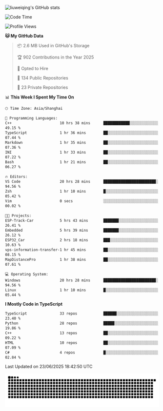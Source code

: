 ![liuweiqing's GitHub stats](https://github-readme-stats.vercel.app/api?username=14790897&show_icons=true&locale=cn&include_all_commits=true&count_private=true)

<!--START_SECTION:waka-->
![Code Time](http://img.shields.io/badge/Code%20Time-2%2C251%20hrs%2031%20mins-blue)

![Profile Views](http://img.shields.io/badge/Profile%20Views-19-blue)

**🐱 My GitHub Data** 

> 📦 2.6 MB Used in GitHub's Storage 
 > 
> 🏆 902 Contributions in the Year 2025
 > 
> 💼 Opted to Hire
 > 
> 📜 134 Public Repositories 
 > 
> 🔑 23 Private Repositories 
 > 
📊 **This Week I Spent My Time On** 

```text
🕑︎ Time Zone: Asia/Shanghai

💬 Programming Languages: 
C++                      10 hrs 38 mins      ████████████░░░░░░░░░░░░░   49.15 % 
TypeScript               1 hr 36 mins        ██░░░░░░░░░░░░░░░░░░░░░░░   07.44 % 
Markdown                 1 hr 35 mins        ██░░░░░░░░░░░░░░░░░░░░░░░   07.36 % 
INI                      1 hr 33 mins        ██░░░░░░░░░░░░░░░░░░░░░░░   07.22 % 
Bash                     1 hr 21 mins        ██░░░░░░░░░░░░░░░░░░░░░░░   06.27 % 

🔥 Editors: 
VS Code                  20 hrs 28 mins      ████████████████████████░   94.56 % 
Zsh                      1 hr 10 mins        █░░░░░░░░░░░░░░░░░░░░░░░░   05.42 % 
Vim                      0 secs              ░░░░░░░░░░░░░░░░░░░░░░░░░   00.02 % 

🐱‍💻 Projects: 
ESP-Track-Car            5 hrs 43 mins       ███████░░░░░░░░░░░░░░░░░░   26.41 % 
Embedded                 5 hrs 39 mins       ███████░░░░░░░░░░░░░░░░░░   26.12 % 
ESP32_Car                2 hrs 18 mins       ███░░░░░░░░░░░░░░░░░░░░░░   10.63 % 
vps-information-transfer-1 hr 45 mins        ██░░░░░░░░░░░░░░░░░░░░░░░   08.15 % 
MapDistancePro           1 hr 38 mins        ██░░░░░░░░░░░░░░░░░░░░░░░   07.61 % 

💻 Operating System: 
Windows                  20 hrs 28 mins      ████████████████████████░   94.56 % 
Linux                    1 hr 10 mins        █░░░░░░░░░░░░░░░░░░░░░░░░   05.44 % 
```

**I Mostly Code in TypeScript** 

```text
TypeScript               33 repos            ██████░░░░░░░░░░░░░░░░░░░   23.40 % 
Python                   28 repos            █████░░░░░░░░░░░░░░░░░░░░   19.86 % 
C++                      13 repos            ██░░░░░░░░░░░░░░░░░░░░░░░   09.22 % 
HTML                     10 repos            ██░░░░░░░░░░░░░░░░░░░░░░░   07.09 % 
C#                       4 repos             █░░░░░░░░░░░░░░░░░░░░░░░░   02.84 % 
```




 Last Updated on 23/06/2025 18:42:50 UTC
<!--END_SECTION:waka-->

<picture>
  <source media="(prefers-color-scheme: dark)" srcset="https://raw.githubusercontent.com/14790897/14790897/output/github-contribution-grid-snake-dark.svg" />
  <source media="(prefers-color-scheme: light)" srcset="https://raw.githubusercontent.com/14790897/14790897/output/github-contribution-grid-snake.svg" />
  <img alt="github-snake" src="https://raw.githubusercontent.com/14790897/14790897/output/github-contribution-grid-snake.svg" />
</picture>
